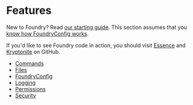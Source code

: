 # Features

New to Foundry? Read [our starting guide](FR-Getting-Started.md). This section assumes that you [know how FoundryConfig works](FR-FoundryConfig.md).

If you'd like to see Foundry code in action, you should visit [Essence](https://github.com/lewmc/essence) and [Kryptonite](https://github.com/lewmc/jailhouse) on GitHub.

- [Commands](FR-Commands.md)
- [Files](FR-Files.md)
- [FoundryConfig](FR-FoundryConfig.md)
- [Logging](FR-Logging.md)
- [Permissions](FR-Permissions.md)
- [Security](FR-Security.md)